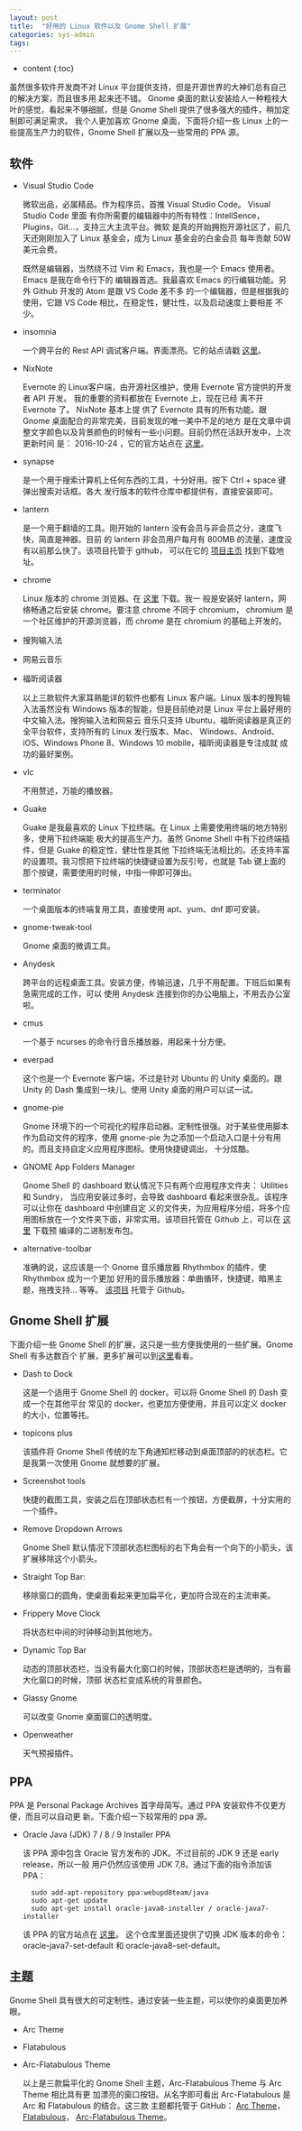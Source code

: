 ```yaml
---
layout: post
title:  "好用的 Linux 软件以及 Gnome Shell 扩展"
categories: sys-admin
tags:  
---
```


* content
{:toc}

虽然很多软件开发商不对 Linux 平台提供支持，但是开源世界的大神们总有自己的解决方案，而且很多用
起来还不错。 Gnome 桌面的默认安装给人一种粗枝大叶的感觉，看起来不够细腻，但是 Gnome Shell
提供了很多强大的插件，稍加定制即可满足需求。 我个人更加喜欢 Gnome 桌面，下面将介绍一些 Linux
上的一些提高生产力的软件，Gnome Shell 扩展以及一些常用的 PPA 源。



软件
---

+ Visual Studio Code

    微软出品，必属精品。作为程序员，首推 Visual Studio Code。 Visual Studio Code 里面
    有你所需要的编辑器中的所有特性：IntellSence，Plugins，Git...，支持三大主流平台。微软
    是真的开始拥抱开源社区了，前几天还刚刚加入了 Linux 基金会，成为 Linux 基金会的白金会员
    每年贡献 50W 美元会费。

    既然是编辑器，当然绕不过 Vim 和 Emacs，我也是一个 Emacs 使用者。Emacs 是我在命令行下的
    编辑器首选。我最喜欢 Emacs 的行编辑功能。另外 Github 开发的 Atom 是跟 VS Code 差不多
    的一个编辑器，但是根据我的使用，它跟 VS Code 相比，在稳定性，健壮性，以及启动速度上要相差
    不少。

+ insomnia

    一个跨平台的 Rest API 调试客户端。界面漂亮。它的站点请戳
    [这里](https://insomnia.rest/)。

+ NixNote

    Evernote 的 Linux客户端，由开源社区维护，使用 Evernote 官方提供的开发者 API 开发。
    我的重要的资料都放在 Evernote 上，现在已经 离不开 Evernote 了。 NixNote 基本上提
    供了 Evernote 具有的所有功能。跟 Gnome 桌面配合的非常完美，目前发现的唯一美中不足的地方
    是在文章中调整文字颜色以及背景颜色的时候有一些小问题。目前仍然在活跃开发中，上次更新时间
    是： 2016-10-24 ，它的官方站点在
    [这里](https://sourceforge.net/projects/nevernote/)。

+ synapse

    是一个用于搜索计算机上任何东西的工具，十分好用。按下 Ctrl + space 键弹出搜索对话框。各大
    发行版本的软件仓库中都提供有，直接安装即可。

+ lantern

    是一个用于翻墙的工具。刚开始的 lantern 没有会员与非会员之分，速度飞快，简直是神器。目前
    的 lantern 非会员用户每月有 800MB 的流量，速度没有以前那么快了。该项目托管于 github，
    可以在它的 [项目主页](https://github.com/getlantern/lantern) 找到下载地址。

+ chrome

    Linux 版本的 chrome 浏览器。在 [这里](https://www.google.com/chrome/) 下载。我一
    般是安装好 lantern，网络畅通之后安装 chrome。要注意 chrome 不同于 chromium，
    chromium 是一个社区维护的开源浏览器，而 chrome 是在 chromium 的基础上开发的。

+ 搜狗输入法
+ 网易云音乐
+ 福昕阅读器

    以上三款软件大家耳熟能详的软件也都有 Linux 客户端。Linux 版本的搜狗输入法虽然没有 
    Windows 版本的智能，但是目前绝对是 Linux 平台上最好用的中文输入法。搜狗输入法和网易云
    音乐只支持 Ubuntu，福昕阅读器是真正的全平台软件，支持所有的 Linux 发行版本、Mac、
    Windows、Android、iOS、Windows Phone 8、Windows 10 mobile，福昕阅读器是专注成就
    成功的最好案例。

+ vlc

    不用赘述，万能的播放器。

+ Guake

    Guake 是我最喜欢的 Linux 下拉终端。在 Linux 上需要使用终端的地方特别多，使用下拉终端能
    极大的提高生产力。虽然 Gnome Shell 中有下拉终端插件，但是 Guake 的稳定性，健壮性是其他
    下拉终端无法相比的。还支持丰富的设置项。我习惯把下拉终端的快捷键设置为反引号，也就是 Tab
    键上面的那个按键，需要使用的时候，中指一伸即可弹出。

+ terminator

    一个桌面版本的终端复用工具，直接使用 apt、yum、dnf 即可安装。

+ gnome-tweak-tool

    Gnome 桌面的微调工具。

+ Anydesk

    跨平台的远程桌面工具。安装方便，传输迅速，几乎不用配置。下班后如果有急需完成的工作，可以
    使用 Anydesk 连接到你的办公电脑上，不用去办公室啦。

+ cmus

    一个基于 ncurses 的命令行音乐播放器，用起来十分方便。

+ everpad

    这个也是一个 Evernote 客户端，不过是针对 Ubuntu 的 Unity 桌面的。跟 Unity 的 Dash
    集成到一块儿。使用 Unity 桌面的用户可以试一试。

+ gnome-pie

    Gnome 环境下的一个可视化的程序启动器。定制性很强。对于某些使用脚本作为启动文件的程序，使用
    gnome-pie 为之添加一个启动入口是十分有用的。而且支持自定义应用程序图标。使用快捷键调出，
    十分炫酷。

+ GNOME App Folders Manager

    Gnome Shell 的 dashboard 默认情况下只有两个应用程序文件夹： Utilities 和 Sundry，
    当应用安装过多时，会导致 dashboard 看起来很杂乱。该程序可以让你在 dashboard 中创建自定
    义的文件夹，为应用程序分组，将多个应用图标放在一个文件夹下面，非常实用。该项目托管在
    Github 上，可以在
    [这里](https://github.com/muflone/gnome-appfolders-manager/releases) 下载预
    编译的二进制发布包。

+ alternative-toolbar

    准确的说，这应该是一个 Gnome 音乐播放器 Rhythmbox 的插件，使 Rhythmbox 成为一个更加
    好用的音乐播放器：单曲循环，快捷键，暗黑主题，拖拽支持... 等等。
    [该项目](https://github.com/fossfreedom/alternative-toolbar) 托管于 Github。

Gnome Shell 扩展
---
下面介绍一些 Gnome Shell 的扩展，这只是一些方便我使用的一些扩展。Gnome Shell 有多达数百个
扩展，更多扩展可以到[这里](https://extensions.gnome.org/#)看看。

+ Dash to Dock

    这是一个适用于 Gnome Shell 的 docker。可以将 Gnome Shell 的 Dash 变成一个在其他平台
    常见的 docker，也更加方便使用，并且可以定义 docker 的大小，位置等扥。

+ topicons plus

    该插件将 Gnome Shell 传统的左下角通知栏移动到桌面顶部的的状态栏。它是我第一次使用 Gnome
    就想要的扩展。

+ Screenshot tools

    快捷的截图工具，安装之后在顶部状态栏有一个按钮，方便截屏，十分实用的一个插件。

+ Remove Dropdown Arrows

    Gnome Shell 默认情况下顶部状态栏图标的右下角会有一个向下的小箭头，该扩展移除这个小箭头。
+ Straight Top Bar:

    移除窗口的圆角，使桌面看起来更加扁平化，更加符合现在的主流审美。

+ Frippery Move Clock

    将状态栏中间的时钟移动到其他地方。

+ Dynamic Top Bar

    动态的顶部状态栏，当没有最大化窗口的时候，顶部状态栏是透明的，当有最大化窗口的时候，顶部
    状态栏变成系统的背景颜色。

+ Glassy Gnome

    可以改变 Gnome 桌面窗口的透明度。

+ Openweather

    天气预报插件。

PPA
---
PPA 是 Personal Package Archives 首字母简写。通过 PPA 安装软件不仅更方便，而且可以自动更
新。下面介绍一下较常用的 ppa 源。

+ Oracle Java (JDK) 7 / 8 / 9 Installer PPA

    该 PPA 源中包含 Oracle 官方发布的 JDK。不过目前的 JDK 9 还是 early release，所以一般
    用户仍然应该使用 JDK 7,8。通过下面的指令添加该 PPA：

        sudo add-apt-repository ppa:webupd8team/java
        sudo apt-get update
        sudo apt-get install oracle-java8-installer / oracle-java7-installer

    该 PPA 的官方站点在
    [这里](https://launchpad.net/~webupd8team/+archive/ubuntu/java)。
    这个仓库里面还提供了切换 JDK 版本的命令：
    oracle-java7-set-default 和 oracle-java8-set-default。

主题
---
Gnome Shell 具有很大的可定制性，通过安装一些主题，可以使你的桌面更加养眼。

+ Arc Theme
+ Flatabulous
+ Arc-Flatabulous Theme

    以上是三款扁平化的 Gnome Shell 主题，Arc-Flatabulous Theme 与 Arc Theme 相比具有更
    加漂亮的窗口按钮。从名字即可看出 Arc-Flatabulous 是 Arc 和 Flatabulous 的结合。这三款
    主题都托管于 GitHub：
    [Arc Theme](https://github.com/horst3180/arc-theme)，
    [Flatabulous](https://github.com/anmoljagetia/Flatabulous)，
    [Arc-Flatabulous Theme](https://github.com/andreisergiu98/arc-flatabulous-theme)。
